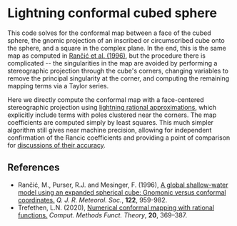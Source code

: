 # Lightning conformal cubed sphere

This code solves for the conformal map between a face of the cubed sphere, the gnomic projection of an inscribed or circumscribed cube onto the sphere, and a square in the complex plane.
In the end, this is the same map as computed in [Rančić et al. (1996)](https://doi.org/10.1002/qj.49712253209), but the procedure there is complicated -- the singularities in the map are avoided by performing a stereographic projection through the cube's corners, changing variables to remove the principal singularity at the corner, and computing the remaining mapping terms via a Taylor series.

Here we directly compute the conformal map with a face-centered stereographic projection using [lightning rational approximations](https://doi.org/10.1007/s40315-020-00325-w), which explicitly include terms with poles clustered near the corners.
The map coefficients are computed simply by least squares.
This much simpler algorithm still gives near machine precision, allowing for independent confirmation of the Rancic coefficients and providing a point of comparison for [discussions of their accuracy](https://github.com/CliMA/CubedSphere.jl/issues/15).


## References
- Rančić, M., Purser, R.J. and Mesinger, F. (1996), [A global shallow-water model using an expanded spherical cube: Gnomonic versus conformal coordinates.](https://doi.org/10.1002/qj.49712253209) _Q. J. R. Meteorol. Soc._, **122**, 959-982.
- Trefethen, L.N. (2020), [Numerical conformal mapping with rational functions.](https://doi.org/10.1007/s40315-020-00325-w) _Comput. Methods Funct. Theory_, **20**, 369–387.
